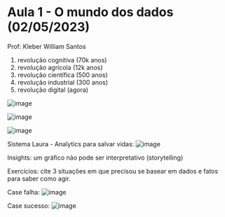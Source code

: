 # Aula 1 - O mundo dos dados (02/05/2023)
Prof: Kleber William Santos

1. revolução cognitiva (70k anos)
2. revolução agrícola (12k anos)
3. revolução científica (500 anos)
4. revolução industrial (300 anos)
5. revolução digital (agora)



![image](https://user-images.githubusercontent.com/24459642/235800697-145a6806-7e2a-4bde-bb36-f6bccb461a9d.png)

![image](https://user-images.githubusercontent.com/24459642/235800703-ccb96757-3fb2-4a06-ae87-2a57c668fad3.png)

![image](https://user-images.githubusercontent.com/24459642/235802127-ebc57cc5-4183-4913-bad5-d76bf2adccd7.png)


Sistema Laura - Analytics para salvar vidas:
![image](https://user-images.githubusercontent.com/24459642/235804487-594fbcf4-6239-43f3-a35f-097419ab529c.png)


Insights:
um gráfico não pode ser interpretativo (storytelling)


Exercícios:
cite 3 situações em que precisou se basear em dados e fatos para saber como agir.

Case falha:
![image](https://user-images.githubusercontent.com/24459642/235813176-810e5342-646d-4513-907a-43f483004f0c.png)

Case sucesso:
![image](https://user-images.githubusercontent.com/24459642/235813868-6f42d724-82b5-4ccd-a7bd-10e381d96ad7.png)
